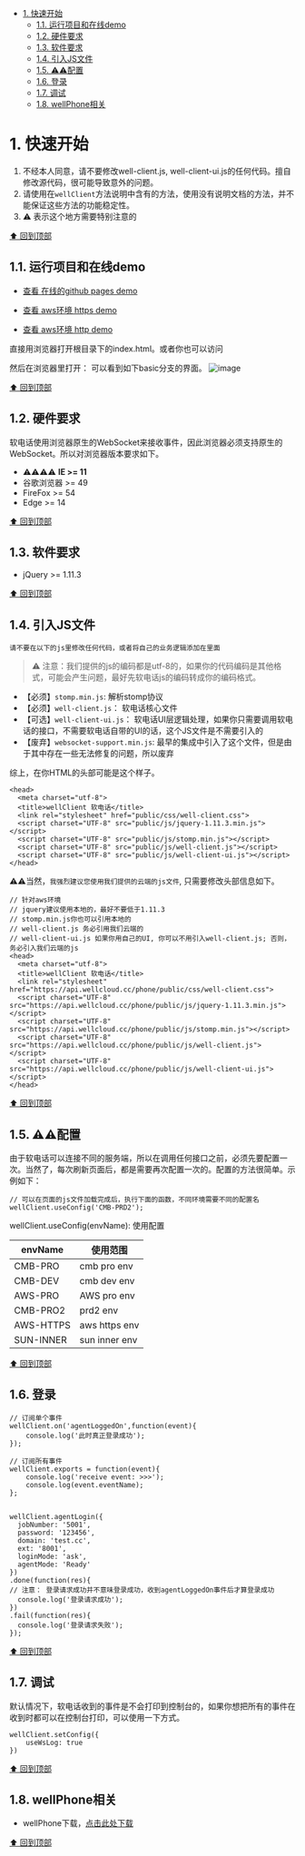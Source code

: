 <!-- TOC -->

- [1. 快速开始](#1-快速开始)
  - [1.1. 运行项目和在线demo](#11-运行项目和在线demo)
  - [1.2. 硬件要求](#12-硬件要求)
  - [1.3. 软件要求](#13-软件要求)
  - [1.4. 引入JS文件](#14-引入js文件)
  - [1.5. :warning::warning:配置](#15-warningwarning配置)
  - [1.6. 登录](#16-登录)
  - [1.7. 调试](#17-调试)
  - [1.8. wellPhone相关](#18-wellphone相关)

<!-- /TOC -->

# 1. 快速开始
1. 不经本人同意，请不要修改well-client.js, well-client-ui.js的任何代码。擅自修改源代码，很可能导致意外的问题。
2. 请使用在`wellClient`方法说明中含有的方法，使用没有说明文档的方法，并不能保证这些方法的功能稳定性。
3. :warning: 表示这个地方需要特别注意的

[⬆ 回到顶部](#1-快速开始)

## 1.1. 运行项目和在线demo

- [查看 在线的github pages demo](https://wangduanduan.github.io/wellclient/)

- [查看 aws环境 https demo](https://api.wellcloud.cc/phone/)
- [查看 aws环境 http demo](http://softphone1.wellcloud.cc:8088/phone/wellclient/)

直接用浏览器打开根目录下的index.html。或者你也可以访问


然后在浏览器里打开： 可以看到如下basic分支的界面。
![image](./public/img/demo2.jpg)

[⬆ 回到顶部](#1-快速开始)


## 1.2. 硬件要求
软电话使用浏览器原生的WebSocket来接收事件，因此浏览器必须支持原生的WebSocket。所以对浏览器版本要求如下。

 - :warning::warning::warning::warning: **IE >= 11**
 - 谷歌浏览器 >= 49
 - FireFox >= 54
 - Edge >= 14

 [⬆ 回到顶部](#1-快速开始)

## 1.3. 软件要求
- jQuery >= 1.11.3

[⬆ 回到顶部](#1-快速开始)

## 1.4. 引入JS文件
`请不要在以下的js里修改任何代码，或者将自己的业务逻辑添加在里面`

> :warning: 注意：我们提供的js的编码都是utf-8的，如果你的代码编码是其他格式，可能会产生问题，最好先软电话js的编码转成你的编码格式。

- 【必须】`stomp.min.js`: 解析stomp协议
- 【必须】`well-client.js`： 软电话核心文件
- 【可选】`well-client-ui.js`： 软电话UI层逻辑处理，如果你只需要调用软电话的接口，不需要软电话自带的UI的话，这个JS文件是不需要引入的
- 【废弃】`websocket-support.min.js`: 最早的集成中引入了这个文件，但是由于其中存在一些无法修复的问题，所以废弃

综上，在你HTML的头部可能是这个样子。
```
<head>
  <meta charset="utf-8">
  <title>wellClient 软电话</title>
  <link rel="stylesheet" href="public/css/well-client.css">
  <script charset="UTF-8" src="public/js/jquery-1.11.3.min.js"></script>
  <script charset="UTF-8" src="public/js/stomp.min.js"></script>
  <script charset="UTF-8" src="public/js/well-client.js"></script>
  <script charset="UTF-8" src="public/js/well-client-ui.js"></script>
</head>
```

:warning::warning:当然，`我强烈建议您使用我们提供的云端的js文件`, 只需要修改头部信息如下。
```
// 针对aws环境
// jquery建议使用本地的，最好不要低于1.11.3
// stomp.min.js你也可以引用本地的
// well-client.js 务必引用我们云端的
// well-client-ui.js 如果你用自己的UI, 你可以不用引入well-client.js; 否则，务必引入我们云端的js
<head>
  <meta charset="utf-8">
  <title>wellClient 软电话</title>
  <link rel="stylesheet" href="https://api.wellcloud.cc/phone/public/css/well-client.css">
  <script charset="UTF-8" src="https://api.wellcloud.cc/phone/public/js/jquery-1.11.3.min.js"></script>
  <script charset="UTF-8" src="https://api.wellcloud.cc/phone/public/js/stomp.min.js"></script>
  <script charset="UTF-8" src="https://api.wellcloud.cc/phone/public/js/well-client.js"></script>
  <script charset="UTF-8" src="https://api.wellcloud.cc/phone/public/js/well-client-ui.js"></script>
</head>
```

[⬆ 回到顶部](#1-快速开始)

## 1.5. :warning::warning:配置
由于软电话可以连接不同的服务端，所以在调用任何接口之前，必须先要配置一次。当然了，每次刷新页面后，都是需要再次配置一次的。配置的方法很简单。示例如下：

```
// 可以在页面的js文件加载完成后，执行下面的函数，不同环境需要不同的配置名
wellClient.useConfig('CMB-PRD2');
```
wellClient.useConfig(envName): 使用配置

envName | 使用范围
--- | ---
CMB-PRO | cmb pro env
CMB-DEV | cmb dev env
AWS-PRO | AWS pro env 
CMB-PRO2 | prd2 env 
AWS-HTTPS | aws https env
SUN-INNER | sun inner env

[⬆ 回到顶部](#1-快速开始)

## 1.6. 登录
```
// 订阅单个事件
wellClient.on('agentLoggedOn',function(event){
    console.log('此时真正登录成功');
});

// 订阅所有事件
wellClient.exports = function(event){
    console.log('receive event: >>>');
    console.log(event.eventName);
};


wellClient.agentLogin({
  jobNumber: '5001',
  password: '123456',
  domain: 'test.cc',
  ext: '8001',
  loginMode: 'ask',
  agentMode: 'Ready'
})
.done(function(res){
// 注意： 登录请求成功并不意味登录成功，收到agentLoggedOn事件后才算登录成功
  console.log('登录请求成功');
})
.fail(function(res){
  console.log('登录请求失败');
});
```
[⬆ 回到顶部](#1-快速开始)

## 1.7. 调试
默认情况下，软电话收到的事件是不会打印到控制台的，如果你想把所有的事件在收到时都可以在控制台打印，可以使用一下方式。
```
wellClient.setConfig({
    useWsLog: true
})
```

[⬆ 回到顶部](#1-快速开始)

## 1.8. wellPhone相关
- wellPhone下载，[点击此处下载](http://www.welljoint.com/wellPhone.zip)

[⬆ 回到顶部](#1-快速开始)





